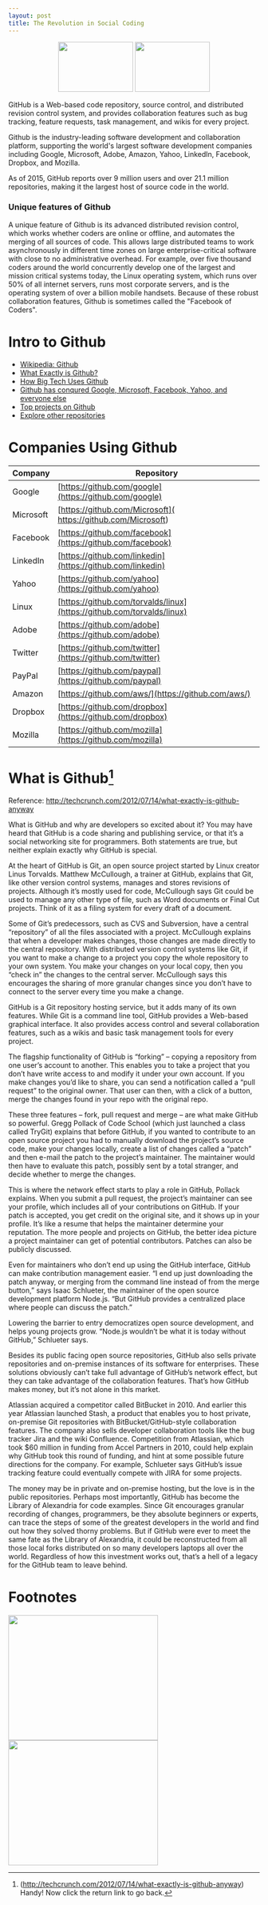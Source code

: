 ```yaml
---
layout: post
title: The Revolution in Social Coding
---
```


<p align="center">
  <img src="https://upload.wikimedia.org/wikipedia/commons/b/b3/GitHub.svg" width="150px" height="100px" />
  <img src="http://www.itsourcetek.com/wp-content/uploads/2013/05/drive3.png" width="150px" height="100px" />
</p>

GitHub is a Web-based code repository, source control, and distributed revision control system, and provides collaboration features such as bug tracking, feature requests, task management, and wikis for every project.

Github is the industry-leading software development and collaboration platform, supporting the world's largest  software development companies including Google, Microsoft, Adobe, Amazon, Yahoo, LinkedIn, Facebook, Dropbox, and Mozilla.

As of 2015, GitHub reports over 9 million users and over 21.1 million repositories, making it the largest host of source code in the world. 


### Unique features of Github
A unique feature of  Github is its advanced  distributed revision control, which works whether coders are online or offline, and automates the merging of all sources of code. This allows large distributed teams to work asynchronously in different time zones on large enterprise-critical software with close to no administrative overhead. For example, over five thousand coders around the world concurrently develop one of the largest and mission critical systems today, the Linux operating system, which runs over 50% of all internet servers, runs most corporate servers, and is the operating system of over a billion mobile handsets. Because of these robust collaboration features, Github is sometimes called the "Facebook of Coders". 


Intro to Github
=================
* [Wikipedia: Github](https://en.wikipedia.org/wiki/GitHub)
* [What Exactly is Github?](http://techcrunch.com/2012/07/14/what-exactly-is-github-anyway/)
* [How Big Tech Uses Github](http://jmduke.com/posts/how-big-tech-uses-github/)
* [Github has conqured Google, Microsoft, Facebook, Yahoo, and everyone else](http://www.wired.com/2015/03/github-conquered-google-microsoft-everyone-else)
* [Top projects on Github](http://www.fastcompany.com/3015178/the-top-10-hottest-github-projects-right-now)
* [Explore other repositories](https://github.com/explore)


Companies Using Github
================

Company | Repository
---- | ----
Google |   [https://github.com/google](https://github.com/google)
Microsoft | [https://github.com/Microsoft]( https://github.com/Microsoft)
Facebook |  [https://github.com/facebook](https://github.com/facebook)
LinkedIn | [https://github.com/linkedin](https://github.com/linkedin)
Yahoo | [https://github.com/yahoo](https://github.com/yahoo)
Linux | [https://github.com/torvalds/linux](https://github.com/torvalds/linux)
Adobe | [https://github.com/adobe](https://github.com/adobe)
Twitter | [https://github.com/twitter](https://github.com/twitter)
PayPal | [https://github.com/paypal](https://github.com/paypal)
Amazon | [https://github.com/aws/](https://github.com/aws/)
Dropbox | [https://github.com/dropbox](https://github.com/dropbox)
Mozilla | [https://github.com/mozilla](https://github.com/mozilla)


What is Github[^fn-what-exactly-is-github]
================
Reference: http://techcrunch.com/2012/07/14/what-exactly-is-github-anyway

[^fn-what-exactly-is-github]: (http://techcrunch.com/2012/07/14/what-exactly-is-github-anyway) Handy! Now click the return link to go back.

What is GitHub and why are developers so excited about it? You may have heard that GitHub is a code sharing and publishing service, or that it’s a social networking site for programmers. Both statements are true, but neither explain exactly why GitHub is special.

At the heart of GitHub is Git, an open source project started by Linux creator Linus Torvalds. Matthew McCullough, a trainer at GitHub, explains that Git, like other version control systems, manages and stores revisions of projects. Although it’s mostly used for code, McCullough says Git could be used to manage any other type of file, such as Word documents or Final Cut projects. Think of it as a filing system for every draft of a document.

Some of Git’s predecessors, such as CVS and Subversion, have a central “repository” of all the files associated with a project. McCullough explains that when a developer makes changes, those changes are made directly to the central repository. With distributed version control systems like Git, if you want to make a change to a project you copy the whole repository to your own system. You make your changes on your local copy, then you “check in” the changes to the central server. McCullough says this encourages the sharing of more granular changes since you don’t have to connect to the server every time you make a change.

GitHub is a Git repository hosting service, but it adds many of its own features. While Git is a command line tool, GitHub provides a Web-based graphical interface. It also provides access control and several collaboration features, such as a wikis and basic task management tools for every project.

The flagship functionality of GitHub is “forking” – copying a repository from one user’s account to another. This enables you to take a project that you don’t have write access to and modify it under your own account. If you make changes you’d like to share, you can send a notification called a “pull request” to the original owner. That user can then, with a click of a button, merge the changes found in your repo with the original repo.

These three features – fork, pull request and merge – are what make GitHub so powerful. Gregg Pollack of Code School (which just launched a class called TryGit) explains that before GitHub, if you wanted to contribute to an open source project you had to manually download the project’s source code, make your changes locally, create a list of changes called a “patch” and then e-mail the patch to the project’s maintainer. The maintainer would then have to evaluate this patch, possibly sent by a total stranger, and decide whether to merge the changes.

This is where the network effect starts to play a role in GitHub, Pollack explains. When you submit a pull request, the project’s maintainer can see your profile, which includes all of your contributions on GitHub. If your patch is accepted, you get credit on the original site, and it shows up in your profile. It’s like a resume that helps the maintainer determine your reputation. The more people and projects on GitHub, the better idea picture a project maintainer can get of potential contributors. Patches can also be publicly discussed.

Even for maintainers who don’t end up using the GitHub interface, GitHub can make contribution management easier. “I end up just downloading the patch anyway, or merging from the command line instead of from the merge button,” says Isaac Schlueter, the maintainer of the open source development platform Node.js. “But GitHub provides a centralized place where people can discuss the patch.”

Lowering the barrier to entry democratizes open source development, and helps young projects grow. “Node.js wouldn’t be what it is today without GitHub,” Schlueter says.

Besides its public facing open source repositories, GitHub also sells private repositories and on-premise instances of its software for enterprises. These solutions obviously can’t take full advantage of GitHub’s network effect, but they can take advantage of the collaboration features. That’s how GitHub makes money, but it’s not alone in this market.

Atlassian acquired a competitor called BitBucket in 2010. And earlier this year Atlassian launched Stash, a product that enables you to host private, on-premise Git repositories with BitBucket/GitHub-style collaboration features. The company also sells developer collaboration tools like the bug tracker Jira and the wiki Confluence. Competition from Atlassian, which took $60 million in funding from Accel Partners in 2010, could help explain why GitHub took this round of funding, and hint at some possible future directions for the company. For example, Schlueter says GitHub’s issue tracking feature could eventually compete with JIRA for some projects.

The money may be in private and on-premise hosting, but the love is in the public repositories. Perhaps most importantly, GitHub has become the Library of Alexandria for code examples. Since Git encourages granular recording of changes, programmers, be they absolute beginners or experts, can trace the steps of some of the greatest developers in the world and find out how they solved thorny problems. But if GitHub were ever to meet the same fate as the Library of Alexandria, it could be reconstructed from all those local forks distributed on so many developers laptops all over the world. Regardless of how this investment works out, that’s a hell of a legacy for the GitHub team to leave behind.


Footnotes
=============

[^fn-what-exactly-is-github]: (http://techcrunch.com/2012/07/14/what-exactly-is-github-anyway) Handy! Now click the return link to go back.

<img src="https://m2.behance.net/rendition/pm/4610553/disp/a93254740c4cdc7101c08a6ed5475f53.jpg"  width="300px" height="250px" />
<img src="http://saptherapist.com/wp-content/uploads/2013/01/photodune-3652755-symbol-of-social-network-xs.jpg"   width="300px" height="250px" />


